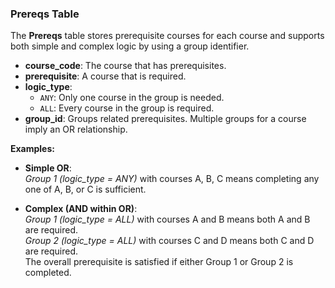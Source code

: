 ### Prereqs Table

The **Prereqs** table stores prerequisite courses for each course and supports both simple and complex logic by using a group identifier.

- **course_code**: The course that has prerequisites.
- **prerequisite**: A course that is required.
- **logic_type**:  
  - `ANY`: Only one course in the group is needed.
  - `ALL`: Every course in the group is required.
- **group_id**: Groups related prerequisites. Multiple groups for a course imply an OR relationship.

**Examples:**

- **Simple OR**:  
  *Group 1 (logic_type = ANY)* with courses A, B, C means completing any one of A, B, or C is sufficient.

- **Complex (AND within OR)**:  
  *Group 1 (logic_type = ALL)* with courses A and B means both A and B are required.  
  *Group 2 (logic_type = ALL)* with courses C and D means both C and D are required.  
  The overall prerequisite is satisfied if either Group 1 or Group 2 is completed.
